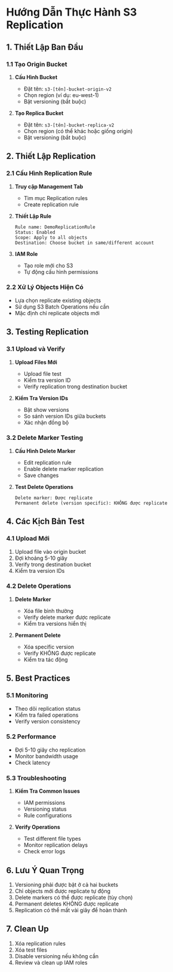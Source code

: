 # Hướng Dẫn Thực Hành S3 Replication

## 1. Thiết Lập Ban Đầu

### 1.1 Tạo Origin Bucket
1. **Cấu Hình Bucket**
   - Đặt tên: `s3-[tên]-bucket-origin-v2`
   - Chọn region (ví dụ: eu-west-1)
   - Bật versioning (bắt buộc)

2. **Tạo Replica Bucket**
   - Đặt tên: `s3-[tên]-bucket-replica-v2`
   - Chọn region (có thể khác hoặc giống origin)
   - Bật versioning (bắt buộc)

## 2. Thiết Lập Replication

### 2.1 Cấu Hình Replication Rule
1. **Truy cập Management Tab**
   - Tìm mục Replication rules
   - Create replication rule

2. **Thiết Lập Rule**
   ```plaintext
   Rule name: DemoReplicationRule
   Status: Enabled
   Scope: Apply to all objects
   Destination: Choose bucket in same/different account
   ```

3. **IAM Role**
   - Tạo role mới cho S3
   - Tự động cấu hình permissions

### 2.2 Xử Lý Objects Hiện Có
- Lựa chọn replicate existing objects
- Sử dụng S3 Batch Operations nếu cần
- Mặc định chỉ replicate objects mới

## 3. Testing Replication

### 3.1 Upload và Verify
1. **Upload Files Mới**
   - Upload file test
   - Kiểm tra version ID
   - Verify replication trong destination bucket

2. **Kiểm Tra Version IDs**
   - Bật show versions
   - So sánh version IDs giữa buckets
   - Xác nhận đồng bộ

### 3.2 Delete Marker Testing
1. **Cấu Hình Delete Marker**
   - Edit replication rule
   - Enable delete marker replication
   - Save changes

2. **Test Delete Operations**
   ```plaintext
   Delete marker: Được replicate
   Permanent delete (version specific): KHÔNG được replicate
   ```

## 4. Các Kịch Bản Test

### 4.1 Upload Mới
1. Upload file vào origin bucket
2. Đợi khoảng 5-10 giây
3. Verify trong destination bucket
4. Kiểm tra version IDs

### 4.2 Delete Operations
1. **Delete Marker**
   - Xóa file bình thường
   - Verify delete marker được replicate
   - Kiểm tra versions hiển thị

2. **Permanent Delete**
   - Xóa specific version
   - Verify KHÔNG được replicate
   - Kiểm tra tác động

## 5. Best Practices

### 5.1 Monitoring
- Theo dõi replication status
- Kiểm tra failed operations
- Verify version consistency

### 5.2 Performance
- Đợi 5-10 giây cho replication
- Monitor bandwidth usage
- Check latency

### 5.3 Troubleshooting
1. **Kiểm Tra Common Issues**
   - IAM permissions
   - Versioning status
   - Rule configurations

2. **Verify Operations**
   - Test different file types
   - Monitor replication delays
   - Check error logs

## 6. Lưu Ý Quan Trọng
1. Versioning phải được bật ở cả hai buckets
2. Chỉ objects mới được replicate tự động
3. Delete markers có thể được replicate (tùy chọn)
4. Permanent deletes KHÔNG được replicate
5. Replication có thể mất vài giây để hoàn thành

## 7. Clean Up
1. Xóa replication rules
2. Xóa test files
3. Disable versioning nếu không cần
4. Review và clean up IAM roles